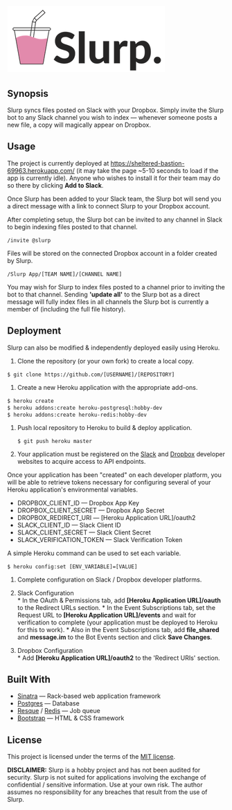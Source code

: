 # ![slurp_app](public/img/LogoBig.png)

## Synopsis
Slurp syncs files posted on Slack with your Dropbox. Simply invite the Slurp bot to any Slack channel you wish to index — whenever someone posts a new file, a copy will magically appear on Dropbox.

## Usage
The project is currently deployed at https://sheltered-bastion-69963.herokuapp.com/ (it may take the page ~5-10 seconds to load if the app is currently idle). Anyone who wishes to install it for their team may do so there by clicking **Add to Slack**.

Once Slurp has been added to your Slack team, the Slurp bot will send you a direct message with a link to connect Slurp to your Dropbox account.

After completing setup, the Slurp bot can be invited to any channel in Slack to begin indexing files posted to that channel.
```
/invite @slurp
```
Files will be stored on the connected Dropbox account in a folder created by Slurp.
```
/Slurp App/[TEAM NAME]/[CHANNEL NAME]
```
You may wish for Slurp to index files posted to a channel prior to inviting the bot to that channel. Sending **'update all'** to the Slurp bot as a direct message will fully index files in all channels the Slurp bot is currently a member of (including the full file history).

## Deployment
Slurp can also be modified & independently deployed easily using Heroku.

1. Clone the repository (or your own fork) to create a local copy.  
  ```
  $ git clone https://github.com/[USERNAME]/[REPOSITORY]
  ```

1. Create a new Heroku application with the appropriate add-ons.  
  ```
  $ heroku create
  $ heroku addons:create heroku-postgresql:hobby-dev
  $ heroku addons:create heroku-redis:hobby-dev
  ```

1. Push local repository to Heroku to build & deploy application.  
    ```
    $ git push heroku master
    ```

1. Your application must be registered on the [Slack](https://api.slack.com/apps) and [Dropbox](https://www.dropbox.com/developers/apps) developer websites to acquire access to API endpoints.

  Once your application has been "created" on each developer platform, you will be able to retrieve tokens necessary for configuring several of your Heroku application's environmental variables.
  * DROPBOX_CLIENT_ID — Dropbox App Key
  * DROPBOX_CLIENT_SECRET — Dropbox App Secret
  * DROPBOX_REDIRECT_URI — [Heroku Application URL]/oauth2
  * SLACK_CLIENT_ID — Slack Client ID
  * SLACK_CLIENT_SECRET — Slack Client Secret
  * SLACK_VERIFICATION_TOKEN — Slack Verification Token

  A simple Heroku command can be used to set each variable.  
  ```
  $ heroku config:set [ENV_VARIABLE]=[VALUE]
  ```

1. Complete configuration on Slack / Dropbox developer platforms.  
  1. Slack Configuration  
    * In the OAuth & Permissions tab, add **[Heroku Application URL]/oauth** to the Redirect URLs section.
    * In the Event Subscriptions tab, set the Request URL to **[Heroku Application URL]/events** and wait for verification to complete (your application must be deployed to Heroku for this to work).
    * Also in the Event Subscriptions tab, add **file_shared** and **message.im** to the Bot Events section and click **Save Changes**.

  2. Dropbox Configuration  
    * Add **[Heroku Application URL]/oauth2** to the 'Redirect URIs' section.

## Built With
* [Sinatra](http://www.sinatrarb.com/) — Rack-based web application framework
* [Postgres](https://www.postgresql.org/) — Database
* [Resque](https://github.com/resque/resque) / [Redis](https://redis.io/) — Job queue
* [Bootstrap](http://getbootstrap.com/) — HTML & CSS framework

## License
This project is licensed under the terms of the [MIT license](LICENSE.txt).

**DISCLAIMER:** Slurp is a hobby project and has not been audited for security. Slurp is not suited for applications involving the exchange of confidential / sensitive information. Use at your own risk. The author assumes no responsibility for any breaches that result from the use of Slurp.
